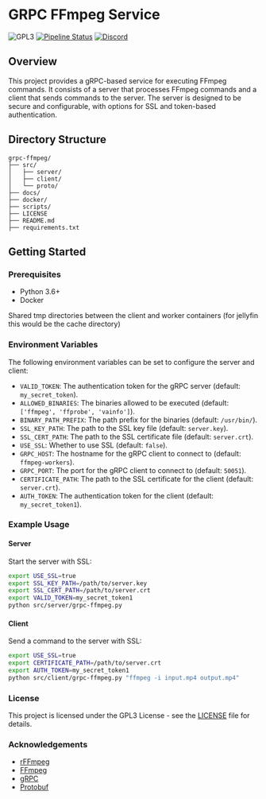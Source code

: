 # GRPC FFmpeg Service

![GPL3](https://img.shields.io/badge/license-GPLv3-blue) [![Pipeline Status](https://ci.cluster.lan.crystalnet.org/api/badges/10/status.svg)](https://ci.cluster.lan.crystalnet.org/repos/10) [![Discord](https://dcbadge.limes.pink/api/server/Yj5AYwcGXu)](https://discord.gg/Yj5AYwcGXu)
## Overview

This project provides a gRPC-based service for executing FFmpeg commands. It consists of a server that processes FFmpeg commands and a client that sends commands to the server. The server is designed to be secure and configurable, with options for SSL and token-based authentication.

## Directory Structure

```
grpc-ffmpeg/
├── src/
│   ├── server/
│   ├── client/
│   └── proto/
├── docs/
├── docker/
├── scripts/
├── LICENSE
├── README.md
├── requirements.txt
```

## Getting Started

### Prerequisites

- Python 3.6+
- Docker

Shared tmp directories between the client and worker containers (for jellyfin this would be the cache directory)

### Environment Variables

The following environment variables can be set to configure the server and client:

- `VALID_TOKEN`: The authentication token for the gRPC server (default: `my_secret_token`).
- `ALLOWED_BINARIES`: The binaries allowed to be executed (default: `['ffmpeg', 'ffprobe', 'vainfo']`).
- `BINARY_PATH_PREFIX`: The path prefix for the binaries (default: `/usr/bin/`).
- `SSL_KEY_PATH`: The path to the SSL key file (default: `server.key`).
- `SSL_CERT_PATH`: The path to the SSL certificate file (default: `server.crt`).
- `USE_SSL`: Whether to use SSL (default: `false`).
- `GRPC_HOST`: The hostname for the gRPC client to connect to (default: `ffmpeg-workers`).
- `GRPC_PORT`: The port for the gRPC client to connect to (default: `50051`).
- `CERTIFICATE_PATH`: The path to the SSL certificate for the client (default: `server.crt`).
- `AUTH_TOKEN`: The authentication token for the client (default: `my_secret_token1`).

### Example Usage

#### Server

Start the server with SSL:

```bash
export USE_SSL=true
export SSL_KEY_PATH=/path/to/server.key
export SSL_CERT_PATH=/path/to/server.crt
export VALID_TOKEN=my_secret_token1
python src/server/grpc-ffmpeg.py
```

#### Client

Send a command to the server with SSL:

```bash
export USE_SSL=true
export CERTIFICATE_PATH=/path/to/server.crt
export AUTH_TOKEN=my_secret_token1
python src/client/grpc-ffmpeg.py "ffmpeg -i input.mp4 output.mp4"
```

### License

This project is licensed under the GPL3 License - see the [LICENSE](LICENSE) file for details.

### Acknowledgements

- [rFFmpeg](https://github.com/joshuaboniface/rffmpeg)
- [FFmpeg](https://ffmpeg.org/)
- [gRPC](https://grpc.io/)
- [Protobuf](https://developers.google.com/protocol-buffers)
